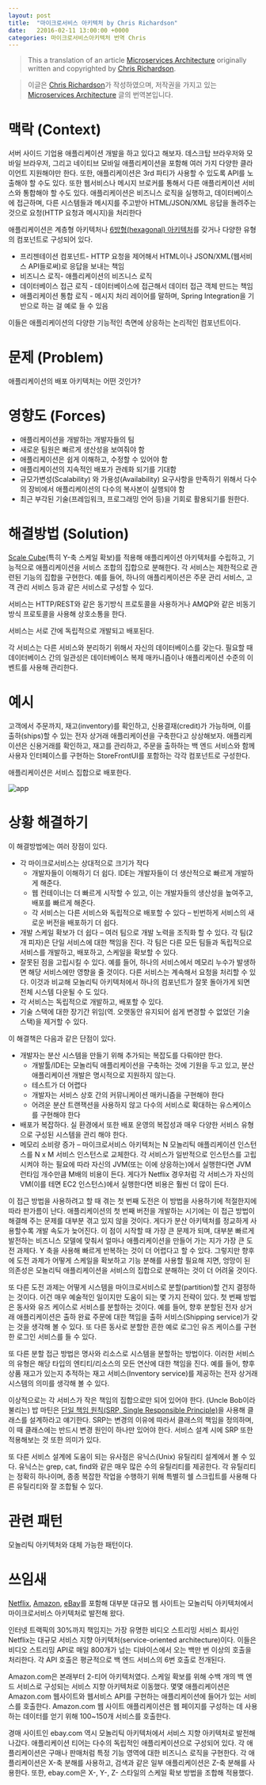 ```yaml
---
layout: post
title:  "마이크로서비스 아키텍처 by Chris Richardson"
date:   22016-02-11 13:00:00 +0000
categories: 마이크로서비스아키텍처 번역 Chris
---
```


> This a translation of an article [Microservices Architecture](http://microservices.io/patterns/microservices.html) originally written and copyrighted by [Chris Richardson](http://twitter.com/crichardson).

> 이글은 [Chris Richardson](http://twitter.com/crichardson)가 작성하였으며, 저작권을 가지고 있는 [Microservices Architecture](http://microservices.io/patterns/microservices.html) 글의 번역본입니다.

# 맥락 (Context)

서버 사이드 기업용 애플리케이션 개발을 하고 있다고 해보자. 데스크탑 브라우저와 모바일 브라우저, 그리고 네이티브 모바일 애플리케이션을 포함해 여러 가지 다양한 클라이언트 지원해야만 한다. 또한, 애플리케이션은 3rd 파티가 사용할 수 있도록 API를 노출해야 할 수도 있다. 또한 웹서비스나 메시지 브로커를 통해서 다른 애플리케이션 서비스와 통합해야 할 수도 있다. 애플리케이션은 비즈니스 로직을 실행하고, 데이터베이스에 접근하며, 다른 시스템들과 메시지를 주고받아 HTML/JSON/XML 응답을 돌려주는 것으로 요청(HTTP 요청과 메시지)을 처리한다

애플리케이션은 계층형 아키텍처나 [6방형(hexagonal) 아키텍처](http://alistair.cockburn.us/Hexagonal+architecture)를 갖거나 다양한 유형의 컴포넌트로 구성되어 있다.

- 프리젠테이션 컴포넌트- HTTP 요청을 제어해서 HTML이나 JSON/XML(웹서비스 API들로써)로 응답을 보내는 책임
- 비즈니스 로직- 애플리케이션의 비즈니스 로직
- 데이터베이스 접근 로직 - 데이터베이스에 접근해서 데이터 접근 객체 만드는 책임
- 애플리케이션 통합 로직 - 메시지 처리 레이어를 말하며, Spring Integration을 기반으로 하는 걸 예로 들 수 있음

이들은 애플리케이션의 다양한 기능적인 측면에 상응하는 논리적인 컴포넌트이다.

# 문제 (Problem)

애플리케이션의 배포 아키텍처는 어떤 것인가?

# 영향도 (Forces)

- 애플리케이션을 개발하는 개발자들의 팀
- 새로운 팀원은 빠르게 생산성을 보여줘야 함
- 애플리케이션은 쉽게 이해하고, 수정할 수 있어야 함
- 애플리케이션의 지속적인 배포가 관례화 되기를 기대함
- 규모가변성(Scalability) 와 가용성(Availability) 요구사항을 만족하기 위해서 다수의 장비에서 애플리케이션의 다수의 복사본이 실행되야 함
- 최근 부각된 기술(프레임워크, 프로그래밍 언어 등)을 기회로 활용되기를 원한다.

# 해결방법 (Solution)
[Scale Cube](http://microservices.io/articles/scalecube.html)(특히 Y-축 스케일 확보)를 적용해 애플리케이션 아키텍처를 수립하고, 기능적으로 애플리케이션을 서비스 조합의 집합으로 분해한다. 각 서비스는 제한적으로 관련된 기능의 집합을 구현한다. 예를 들어, 하나의 애플리케이션은 주문 관리 서비스, 고객 관리 서비스 등과 같은 서비스로 구성할 수 있다.

서비스는 HTTP/REST와 같은 동기방식 프로토콜을 사용하거나 AMQP와 같은 비동기 방식 프로토콜을 사용해 상호소통을 한다.

서비스는 서로 간에 독립적으로 개발되고 배포된다.

각 서비스는 다른 서비스와 분리하기 위해서 자신의 데이터베이스를 갖는다. 필요할 때 데이터베이스 간의 일관성은 데이터베이스 복제 매카니즘이나 애플리케이션 수준의 이벤트를 사용해 관리한다.

# 예시
고객에서 주문까지, 재고(inventory)를 확인하고, 신용결재(credit)가 가능하며, 이를 출하(ships)할 수 있는 전자 상거래 애플리케이션을 구축한다고 상상해보자. 애플리케이션은 신용거래를 확인하고, 재고를 관리하고, 주문을 출하하는 백 엔드 서비스와 함께 사용자 인터페이스를 구현하는 StoreFrontUI를 포함하는 각각 컴포넌트로 구성한다.

애플리케이션은 서비스 집합으로 배포한다.

![app](http://microservices.io/i/DecomposingApplications.027.jpg)

# 상황 해결하기
이 해결방법에는 여러 장점이 있다.

- 각 마이크로서비스는 상대적으로 크기가 작다
	- 개발자들이 이해하기 더 쉽다. IDE는 개발자들이 더 생산적으로 빠르게 개발하게 해준다.
	- 웹 컨테이너는 더 빠르게 시작할 수 있고, 이는 개발자들의 생산성을 높여주고, 배포를 빠르게 해준다.
	- 각 서비스는 다른 서비스와 독립적으로 배포할 수 있다 – 빈번하게 서비스의 새로운 버전을 배포하기 더 쉽다.
- 개발 스케일 확보가 더 쉽다 – 여러 팀으로 개발 노력을 조직화 할 수 있다. 각 팀(2개 피자)은 단일 서비스에 대한 책임을 진다. 각 팀은 다른 모든 팀들과 독립적으로 서비스를 개발하고, 배포하고, 스케일을 확보할 수 있다.
- 잘못된 점을 고립시킬 수 있다. 예를 들어, 하나의 서비스에서 메모리 누수가 발생하면 해당 서비스에만 영향을 줄 것이다. 다른 서비스는 계속해서 요청을 처리할 수 있다. 이것과 비교해 모놀리틱 아키텍처에서 하나의 컴포넌트가 잘못 돌아가게 되면 전체 시스템 다운될 수 도 있다.
- 각 서비스는 독립적으로 개발하고, 배포할 수 있다.
- 기술 스택에 대한 장기간 위임(역. 오랫동안 유지되어 쉽게 변경할 수 없었던 기술 스택)을 제거할 수 있다.

이 해결책은 다음과 같은 단점이 있다.

- 개발자는 분산 시스템을 만들기 위해 추가되는 복잡도를 다뤄야만 한다.
	- 개발툴/IDE는 모놀리틱 애플리케이션을 구축하는 것에 기원을 두고 있고, 분산 애플리케이션 개발은 명시적으로 지원하지 않는다.
	- 테스트가 더 어렵다
	- 개발자는 서비스 상호 간의 커뮤니케이션 매카니즘을 구현해야 한다
	- 어려운 분산 트랜잭션을 사용하지 않고 다수의 서비스로 확대하는 유스케이스를 구현해야 한다
- 배포가 복잡하다. 실 환경에서 또한 배포 운영의 복잡성과 매우 다양한 서비스 유형으로 구성된 시스템을 관리 해야 한다.
- 메모리 소비량 증가 – 마이크로서비스 아키텍처는 N 모놀리틱 애플리케이션 인스턴스를 N x M 서비스 인스턴스로 교체한다. 각 서비스가 일반적으로 인스턴스를 고립시켜야 하는 필요에 따라 자신의 JVM(또는 이에 상응하는)에서 실행한다면 JVM 런타임 개수만큼 M배의 비용이 든다. 게다가 Netflix 경우처럼 각 서비스가 자신의 VM(이를 테면 EC2 인스턴스)에서 실행한다면 비용은 훨씬 더 많이 든다.

이 접근 방법을 사용하려고 할 때 겪는 첫 번째 도전은 이 방법을 사용하기에 적절한지에 따라 판가름이 난다. 애플리케이션의 첫 번째 버전을 개발하는 시기에는 이 접근 방법이 해결해 주는 문제를 대부분 겪고 있지 않을 것이다. 게다가 분산 아키텍처를 정교하게 사용할수록 개발 속도가 늦어진다. 이 점이 시작할 때 가장 큰 문제가 되며, 대부분 빠르게 발전하는 비즈니스 모델에 맞춰서 얼마나 애플리케이션을 만들어 가는 지가 가장 큰 도전 과제다. Y 축을 사용해 빠르게 반복하는 것이 더 어렵다고 할 수 있다. 그렇지만 향후에 도전 과제가 어떻게 스케일을 확보하고 기능 분해를 사용할 필요해 지면, 엉망이 된 의존성은 모놀리틱 애플리케이션을 서비스의 집합으로 분해하는 것이 더 어려울 것이다.

또 다른 도전 과제는 어떻게 시스템을 마이크로서비스로 분할(partition)할 건지 결정하는 것이다. 이건 매우 예술적인 일이지만 도움이 되는 몇 가지 전략이 있다. 첫 번째 방법은 동사와 유즈 케이스로 서비스를 분할하는 것이다. 예를 들어, 향후 분할된 전자 상거래 애플리케이션은 출하 완료 주문에 대한 책임을 출하 서비스(Shipping service)가 갖는 것을 생각해 볼 수 있다. 또 다른 동사로 분할한 흔한 예로 로그인 유즈 케이스를 구현한 로그인 서비스를 들 수 있다.

또 다른 분할 접근 방법은 명사와 리소스로 시스템을 분할하는 방법이다. 이러한 서비스의 유형은 해당 타입의 엔티티/리소스의 모든 연산에 대한 책임을 진다. 예를 들어, 향후 상품 재고가 있는지 추적하는 재고 서비스(Inventory service)를 제공하는 전자 상거래 시스템의 의미를 생각해 볼 수 있다.

이상적으로는 각 서비스가 작은 책임의 집합으로만 되어 있어야 한다. (Uncle Bob이라 불리는) 밥 마틴은 [단일 책임 원칙(SRP, Single Responsible Principle)](http://www.objectmentor.com/resources/articles/srp.pdf)을 사용해 클래스를 설계하라고 얘기한다. SRP는 변경의 이유에 따라서 클래스의 책임을 정의하며, 이 때 클래스에는 반드시 변경 원인이 하나만 있어야 한다.  서비스 설계 시에 SRP 또한 적용해보는 것 또한 의미가 있다.

또 다른 서비스 설계에 도움이 되는 유사점은 유닉스(Unix) 유틸리티 설계에서 볼 수 있다. 유닉스는 grep, cat, find와 같은 매우 많은 수의 유틸리티를 제공한다. 각 유틸리티는 정확히 하나이며, 종종 복잡한 작업을 수행하기 위해 특별히 쉘 스크립트를 사용해 다른 유틸리티와 잘 조합될 수 있다.

# 관련 패턴
모놀리틱 아키텍처와 대체 가능한 패턴이다.

# 쓰임새
[Netflix](http://techblog.netflix.com/), [Amazon](http://highscalability.com/blog/2007/9/18/amazon-architecture.html), [eBay](http://www.addsimplicity.com/downloads/eBaySDForum2006-11-29.pdf)를 포함해 대부분 대규모 웹 사이트는 모놀리틱 아키텍처에서 마이크로서비스 아키텍처로 발전해 왔다.

인터넷 트랙픽의 30%까지 책임지는 가장 유명한 비디오 스트리밍 서비스 회사인 Netflix는 대규모 서비스 지향 아키텍처(service-oriented architecture)이다. 이들은 비디오 스트리밍 API로 매일 800개가 넘는 디바이스에서 오는 백만 번 이상의 호출을 처리한다. 각 API 호출은 평균적으로 백 엔드 서비스의 6번 호출로 전개된다.

Amazon.com은 본래부터 2-티어 아키텍처였다. 스케일 확보를 위해 수백 개의 백 엔드 서비스로 구성되는 서비스 지향 아키텍처로 이동했다. 몇몇 애플리케이션은 Amazon.com 웹사이트와 웹서비스 API를 구현하는 애플리케이션에 들어가 있는 서비스를 호출한다. Amazon.com 웹 사이트 애플리케이션은 웹 페이지를 구성하는 데 사용하는 데이터를 얻기 위해 100~150개 서비스를 호출한다.

경매 사이트인 ebay.com 역시 모놀리틱 아키텍처에서 서비스 지향 아키텍처로 발전해나갔다. 애플리케이션 티어는 다수의 독립적인 애플리케이션으로 구성되어 있다. 각 애플리케이션은 구매나 판매처럼 특정 기능 영역에 대한 비즈니스 로직을 구현한다. 각 애플리케이션은 X-축 분해를 사용하고, 검색과 같은 일부 애플리케이션은 Z-축 분해를 사용한다. 또한, ebay.com은 X-, Y-, Z- 스타일의 스케일 확보 방법을 조합해 적용했다.
